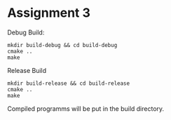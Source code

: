# Assignment 3

Debug Build:
``` 
mkdir build-debug && cd build-debug
cmake ..
make
```

Release Build
``` 
mkdir build-release && cd build-release
cmake ..
make
```


Compiled programms will be put in the build directory.
